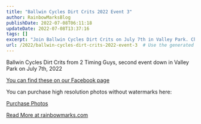 ```yaml
---
title: "Ballwin Cycles Dirt Crits 2022 Event 3"
author: RainbowMarksBlog
publishDate: 2022-07-08T06:11:18
updateDate: 2022-07-08T13:37:16
tags: []
excerpt: "Join Ballwin Cycles Dirt Crits on July 7th in Valley Park. Check out high-res event photos on our Facebook page & website. Details at rainbowmarks.com."
url: /2022/ballwin-cycles-dirt-crits-2022-event-3  # Use the generated URL with year
---
```

<p>Ballwin Cycles Dirt Crits from 2 Timing Guys, second event down in Valley Park on July 7th, 2022</p>  <p><a href="https://www.facebook.com/media/set/?vanity=rainbowmarksphoto&amp;set=a.2662296380570538">You can find these on our Facebook page</a></p>  <p>You can purchase high resolution photos without watermarks here:</p>  <p><a href="https://rainbowmarks.smugmug.com/2022/Bikes/2022-Ballwin-Cycles-Dirt-Crits/July-7-2022">Purchase Photos</a></p>  <a href="https://rainbowmarks.com/Events/2022/06/BallwinCyclesDirtCrits2022-3">Read More at rainbowmarks.com</a>


